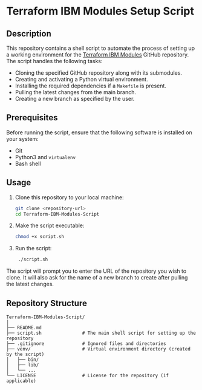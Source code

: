 # Terraform IBM Modules Setup Script

## Description

This repository contains a shell script to automate the process of setting up a working environment for the [Terraform IBM Modules](https://github.com/IBM/terraform-ibm-modules) GitHub repository. The script handles the following tasks:

- Cloning the specified GitHub repository along with its submodules.
- Creating and activating a Python virtual environment.
- Installing the required dependencies if a `Makefile` is present.
- Pulling the latest changes from the main branch.
- Creating a new branch as specified by the user.

## Prerequisites

Before running the script, ensure that the following software is installed on your system:

- Git
- Python3 and `virtualenv`
- Bash shell

## Usage

1. Clone this repository to your local machine:

   ```bash
   git clone <repository-url>
   cd Terraform-IBM-Modules-Script
   ```

2. Make the script executable:

   ```bash
   chmod +x script.sh
   ```

3. Run the script:

   ```bash
    ./script.sh
   ```

The script will prompt you to enter the URL of the repository you wish to clone. It will also ask for the name of a new branch to create after pulling the latest changes.


## Repository Structure

```
Terraform-IBM-Modules-Script/
│
├── README.md
├── script.sh               # The main shell script for setting up the repository
├── .gitignore              # Ignored files and directories
├── venv/                   # Virtual environment directory (created by the script)
│   ├── bin/                
│   ├── lib/
│   └── ...
└── LICENSE                 # License for the repository (if applicable)
```
